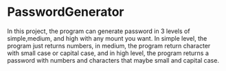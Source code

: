 # PasswordGenerator
 In this project, the program can generate password in 3 levels of simple,medium, and high with any mount you want. In simple level, the program just returns numbers,
 in medium, the program return character with small case or capital case, and in high level, the program returns a password with numbers and characters
 that maybe small  and capital case.
